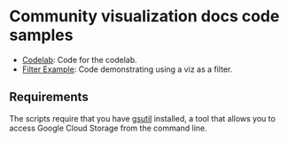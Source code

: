# Community visualization docs code samples

*   [Codelab](./codelab): Code for the codelab.
*   [Filter Example](./filter-example): Code demonstrating using a viz as a
    filter.

## Requirements

The scripts require that you have
[gsutil](https://cloud.google.com/storage/docs/gsutil_install) installed, a tool
that allows you to access Google Cloud Storage from the command line.
